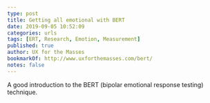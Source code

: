 ```yaml
---
type: post
title: Getting all emotional with BERT
date: 2019-09-05 10:52:09
categories: urls
tags: [ERT, Research, Emotion, Measurement]
published: true
author: UX for the Masses
bookmarkOf: http://www.uxforthemasses.com/bert/
notes: false
---
```


A good introduction to the BERT (bipolar emotional response testing) technique.